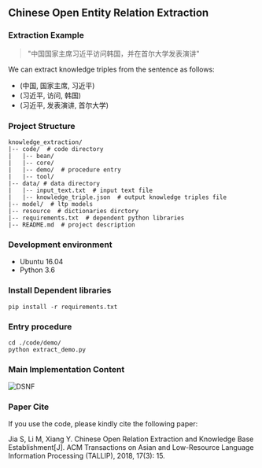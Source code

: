## Chinese Open Entity Relation Extraction

### Extraction Example

> "中国国家主席习近平访问韩国，并在首尔大学发表演讲"

We can extract knowledge triples from the sentence as follows:

- (中国, 国家主席, 习近平)
- (习近平, 访问, 韩国)
- (习近平, 发表演讲, 首尔大学)

### Project Structure

```
knowledge_extraction/
|-- code/  # code directory
|   |-- bean/
|   |-- core/
|   |-- demo/  # procedure entry
|   |-- tool/
|-- data/ # data directory
|   |-- input_text.txt  # input text file
|   |-- knowledge_triple.json  # output knowledge triples file
|-- model/  # ltp models
|-- resource  # dictionaries dirctory
|-- requirements.txt  # dependent python libraries
|-- README.md  # project description
```

### Development environment

- Ubuntu 16.04
- Python 3.6

### Install Dependent libraries

```
pip install -r requirements.txt
```

### Entry procedure

```shell
cd ./code/demo/
python extract_demo.py
```

### Main Implementation Content

![DSNF](https://github-1251903863.cos.ap-shanghai.myqcloud.com/Two%20kinds%20of%20definitions%20of%20DSNFs%20and%20the%20triples%20are%20available%20to%20extract%20from%20DSNFs.png)

### Paper Cite

If you use the code, please kindly cite the following paper:

Jia S, Li M, Xiang Y. Chinese Open Relation Extraction and Knowledge Base Establishment[J]. ACM Transactions on Asian and Low-Resource Language Information Processing (TALLIP), 2018, 17(3): 15.

